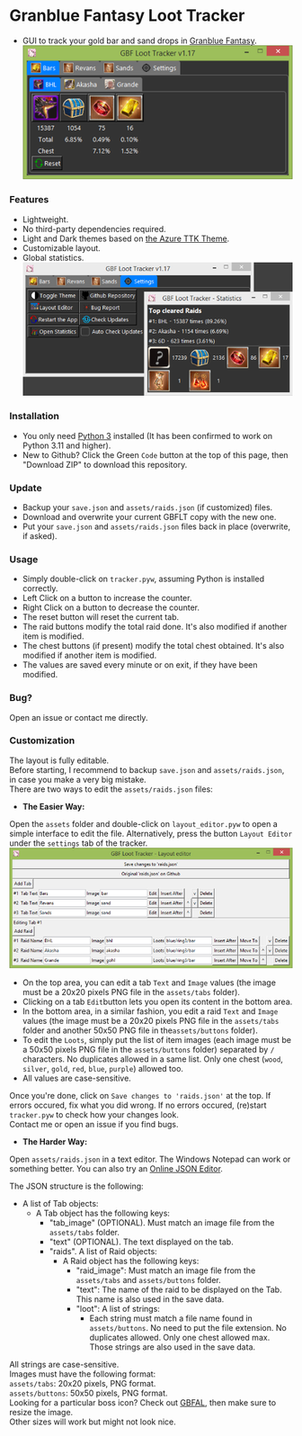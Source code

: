 # Granblue Fantasy Loot Tracker  
* GUI to track your gold bar and sand drops in [Granblue Fantasy](https://game.granbluefantasy.jp).  
![Tracker Preview 1](https://raw.githubusercontent.com/MizaGBF/GBFLT/main/assets/preview1.png)  
  
### Features  
* Lightweight.  
* No third-party dependencies required.  
* Light and Dark themes based on [the Azure TTK Theme](https://github.com/rdbende/Azure-ttk-theme).  
* Customizable layout.  
* Global statistics.  
![Tracker Preview 2](https://raw.githubusercontent.com/MizaGBF/GBFLT/main/assets/preview2.png)  
  
### Installation  
* You only need [Python 3](https://www.python.org/downloads/) installed (It has been confirmed to work on Python 3.11 and higher).  
* New to Github? Click the Green `Code` button at the top of this page, then "Download ZIP" to download this repository.  
  
### Update  
* Backup your `save.json` and `assets/raids.json` (if customized) files.  
* Download and overwrite your current GBFLT copy with the new one.  
* Put your `save.json` and `assets/raids.json` files back in place (overwrite, if asked).  
  
### Usage  
* Simply double-click on `tracker.pyw`, assuming Python is installed correctly.  
* Left Click on a button to increase the counter.  
* Right Click on a button to decrease the counter.  
* The reset button will reset the current tab.  
* The raid buttons modify the total raid done. It's also modified if another item is modified.  
* The chest buttons (if present) modify the total chest obtained. It's also modified if another item is modified.  
* The values are saved every minute or on exit, if they have been modified.  
  
### Bug?  
Open an issue or contact me directly.  
  
### Customization  
The layout is fully editable.  
Before starting, I recommend to backup `save.json` and `assets/raids.json`, in case you make a very big mistake.  
There are two ways to edit the `assets/raids.json` files:  
  
- **The Easier Way:**  
  
Open the `assets` folder and double-click on `layout_editor.pyw` to open a simple interface to edit the file. Alternatively, press the button `Layout Editor` under the `settings` tab of the tracker.  
![Editor Preview](https://raw.githubusercontent.com/MizaGBF/GBFLT/main/assets/preview3.png)  
- On the top area, you can edit a tab `Text` and `Image` values (the image must be a 20x20 pixels PNG file in the `assets/tabs` folder).  
- Clicking on a tab `Edit`button lets you open its content in the bottom area.  
- In the bottom area, in a similar fashion, you edit a raid `Text` and `Image` values (the image must be a 20x20 pixels PNG file in the `assets/tabs` folder and another 50x50 PNG file in the`assets/buttons` folder).  
- To edit the `Loots`, simply put the list of item images (each image must be a 50x50 pixels PNG file in the `assets/buttons` folder) separated by `/` characters. No duplicates allowed in a same list. Only one chest (`wood`, `silver`, `gold`, `red`, `blue`, `purple`) allowed too.  
- All values are case-sensitive.  
  
Once you're done, click on `Save changes to 'raids.json'` at the top. If errors occured, fix what you did wrong. If no errors occured, (re)start `tracker.pyw` to check how your changes look.  
Contact me or open an issue if you find bugs.  
  
- **The Harder Way:**  
  
Open `assets/raids.json` in a text editor. The Windows Notepad can work or something better. You can also try an [Online JSON Editor](https://jsoneditoronline.org/).  
  
The JSON structure is the following:  
- A list of Tab objects:
    - A Tab object has the following keys:
        - "tab_image" (OPTIONAL). Must match an image file from the `assets/tabs` folder.  
        - "text" (OPTIONAL). The text displayed on the tab.
        - "raids". A list of Raid objects:
            - A Raid object has the following keys:
                - "raid_image": Must match an image file from the `assets/tabs` and `assets/buttons` folder.  
                - "text": The name of the raid to be displayed on the Tab. This name is also used in the save data.  
                - "loot": A list of strings:
                    - Each string must match a file name found in `assets/buttons`. No need to put the file extension. No duplicates allowed. Only one chest allowed max. Those strings are also used in the save data.  
  
All strings are case-sensitive.  
Images must have the following format:  
`assets/tabs`: 20x20 pixels, PNG format.  
`assets/buttons`: 50x50 pixels, PNG format.  
Looking for a particular boss icon? Check out [GBFAL](https://mizagbf.github.io/GBFAL/), then make sure to resize the image.  
Other sizes will work but might not look nice.  